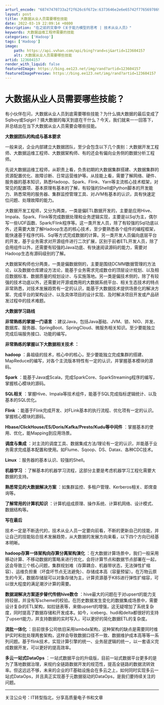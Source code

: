 ```yaml
---
arturl_encode: "68747470733a2f2f626c6f672e:6373646e2e6e65742f77656978696e5f33333937333538332f:61727469636c652f64657461696c732f313233363034313537"
layout: post
title: 大数据从业人员需要哪些技能
date: 2022-03-19 22:09:14 +0800
description: "在之前的文章中《关于能力模型的思考 | 技术从业人员》"
keywords: 大数据运维工程师需要的技能
categories: ['Hadoop']
tags: ['Hadoop']
image:
    path: https://api.vvhan.com/api/bing?rand=sj&artid=123604157
    alt: 大数据从业人员需要哪些技能
artid: 123604157
render_with_liquid: false
featuredImage: https://bing.ee123.net/img/rand?artid=123604157
featuredImagePreview: https://bing.ee123.net/img/rand?artid=123604157
---
```


# 大数据从业人员需要哪些技能？

有小伙伴在问，大数据从业人员到底需要哪些技能？为什么搞大数据的最后变成了Sqlboy或Sqlgirl？搞大数据的每天到底在干什么？今天，我们就来一一回答下，并总结出在当下大数据从业人员需要会哪些技能。

**大数据团队的构成与基本要求**

一般来说，企业内部建立大数据团队，至少会包含以下几个类别：大数据开发工程师、大数据运维工程师、大数据架构师、有的还会有偏向业务侧的数据分析工程师。

先说大数据运维工程师，从职责上看，负责初期的大数据集群搭建、大数据集群的资源配置优化、故障诊断、日常运营维护等。从技能上看，需要了解网络、硬件、服务器的基本知识，熟悉Hadoop、Spark、Flink、Yarn等主流核心技术框架，对常见的配置项、基本原理有基本的了解，有较强的Shell或Python脚本的开发能力、熟悉常用的服务器、集群监控管理工具、对JVM有基本的认识，具有快速定位问题、处理故障的能力。

大数据开发工程师，又分为两类，一类是偏ETL数据开发的，主要是应用Hive、Impala、Spark、Flink等完成数据处理和业务逻辑实现，主要是以Sql为主，偶尔写一些UDF函数、Spark/Flink程序等。这一类开发人员，除了有较强的Sql功底以外，还需要大致了解Hadoop生态的核心技术，至少要熟悉各个组件的编程框架，能快速基于程序代码、Sql等方式完成数据的计算。另一类开发人员偏向底层平台的开发，基于业务需求对开源组件进行二次扩展，区别于前者ETL开发人员，除了会用组件以外，还需要有较强的Java功底、有快速阅读源码的能力，需要对Hadoop生态有源码级别的了解。

大数据架构师也分两类，一类是偏数据侧的，主要是围绕DCMM数据管理的方法论，以及数据仓库建设方法论，能基于业务需求完成数仓的顶层设计规划、以及相应数据标准、数据质量的规划设计、与实施落地。另一类是偏技术侧的，除了有较强的技术功底以外，还需要对开源或商用的大数据系统平台、相关生态技术的特点非常熟悉，对技术发展趋势有一定的认识，能基于大数据技术提供场景化的解决方案、完成平台的架构设计、以及具体项目的设计实现、及时解决项目开发或产品研发过程中的技术难题。

**大数据学习路线**

**非常熟练的掌握一门语言**
：建议Java，包括Java基础、JVM、锁、NIO、并发、数据库、服务器、SpringBoot、SpringCloud、微服务相关知识。至少要能独立完成后端服务接口、功能的编写。

**非常熟练的掌握以下大数据相关技术**
**：**

**hadoop**
：鼻祖级的技术，核心中的核心，至少要能独立完成集群的搭建、MapReduce的编写，对各个主流版本特性有一定的认识，并掌握基本模块的源码。

**Spark**
：能基于Java或Scala，完成SparkCore、SparkStreaming程序的编写，掌握核心模块的源码。

**SQL相关**
：掌握Hive、Impala等技术组件，能基于SQL完成指标逻辑统计、以及基本的SQL优化。

**Flink**
：能基于Flink完成开发、对FLink基本的执行流程、优化项有一定的认识。掌握核心模块的源码。

**Hbase/ClickHouse/ES/Doris/Kafka/Presto/Kudu等中间件**
：掌握基本的使用、优化，能Mapping到应用场景。

**调度与集成**
：对主流的调度工具、数据集成方法/理论有一定的认识，并能基于业务需求完成基本配置和使用。如Flume、Sqoop、DS、Datax、各种CDC技术。

**Linux**
：服务器的基本认识、较强的Shell。

**机器学习**
：了解基本的机器学习流程，这部分主要是考虑机器学习工程化需要大数据的支持。

**熟悉常见的大数据解决方案**
：如集群监控、多租户管理、Kerberos相关、即席查询等。

**了解常用的计算机知识**
：计算机组成原理、操作系统、计算机网络、设计模式、数据结构等。

**写在最后**

技术一定是不断迭代的，技术从业人员一定要向前看，不断的更新自己的技能，并让自己的技能贴合技术发展趋势，从大数据的发展方向来看，以下四个方向已经基本明晰。

**hadoop存算一体架构向存算分离架构演化**
：在大数据计算场景中，我们一般采用移动计算、不移动数据的策略来进行优化，会将计算节点和数据节点部署在一起，这会导致三个核心问题，集群规划难（存算耦合、机器带状态，无法弹性扩缩容）、运维负担重（坏盘坏节点无法避免）、存储成本高（容量预留）。在万物云原生的今天，数据存储层可以对象存储为主，计算资源基于K8S进行弹性扩缩容，可以很大程度的满足潮汐计算的需要。

**数据湖解决方案逐步替代传统hive数仓**
：hive最大的问题在于对upsert的能力支持较弱，并没有写scheme的校验。在历史数据发生变化的数据集成场景中，需要设计复杂的ETL架构，如拉链表等，来做upsert的增强，这无疑增加了系统复杂度，同时提高了数据存储和开发成本。如今，iceberg、hudi和delta都很好的支持了upsert能力，并支持数据的实时写入，可以更好的简化数据ETL的复杂度。

**流批一体化**
：目前很多公司依旧采用lambda架构，这种架构的缺点是需要同时维护实时和批处理两套架构，这样会导致数据口径不一致、数据维护成本高等等一系列问题。基于flink技术，实现计算引擎的统一、业务层逻辑的统一，以一套语义完成数据开发，可以更好的提高效率。

**多云一站式DataOps**
：一站式数据平台的升级版，目前一站式数据平台更多的是为了落地数据治理，来规约全链路数据开发的规范性，提高全链路的数据流转效率。但这远远不够，未来的企业的IT基础设施会在多云之上，如何同时实现多云一站式DataOps，并且真正实现基于元数据驱动的DataOps，是我们要持续关注的问题。

---

关注公众号：IT转型指北，分享高质量电子书和文章